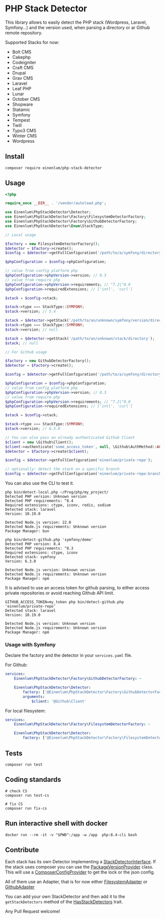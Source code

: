 # PHP Stack Detector

This library allows to easily detect the PHP stack (Wordpress, Laravel, Symfony…) and the version used, when parsing a directory or ar Github remote repository.

Supported Stacks for now:

- Bolt CMS
- Cakephp
- Codeigniter
- Craft CMS
- Drupal
- Grav CMS
- Laravel
- Leaf PHP
- Lunar
- October CMS
- Shopware
- Statamic
- Symfony
- Tempest
- Twill
- Typo3 CMS
- Winter CMS
- Wordpress

## Install

```
composer require einenlum/php-stack-detector
```

## Usage

```php
<?php

require_once __DIR__ . '/vendor/autoload.php';

use Einenlum\PhpStackDetector\Detector;
use Einenlum\PhpStackDetector\Factory\FilesystemDetectorFactory;
use Einenlum\PhpStackDetector\Factory\GithubDetectorFactory;
use Einenlum\PhpStackDetector\Enum\StackType;

// Local usage

$factory = new FilesystemDetectorFactory();
$detector = $factory->create();
$config = $detector->getFullConfiguration('/path/to/a/symfony/directory');

$phpConfiguration = $config->phpConfiguration;

// value from config platform php
$phpConfiguration->phpVersion->version; // 8.3
// value from require php
$phpConfiguration->phpVersion->requirements; // ^7.2|^8.0
$phpConfiguration->requiredExtensions; // ['intl', 'curl']

$stack = $config->stack;

$stack->type === StackType::SYMFONY;
$stack->version; // 5.4

$stack = $detector->getStack('/path/to/an/unknown/symfony/version/directory');
$stack->type === StackType::SYMFONY;
$stack->version; // null

$stack = $detector->getStack('/path/to/an/unknown/stack/directory');
$stack; // null

// For Github usage

$factory = new GithubDetectorFactory();
$detector = $factory->create();

$config = $detector->getFullConfiguration('/path/to/a/symfony/directory');

$phpConfiguration = $config->phpConfiguration;
// value from config platform php
$phpConfiguration->phpVersion->version; // 8.3
// value from require php
$phpConfiguration->phpVersion->requirements; // ^7.2|^8.0
$phpConfiguration->requiredExtensions; // ['intl', 'curl']

$stack = $config->stack;

$stack->type === StackType::SYMFONY;
$stack->version; // 6.3.0

// You can also pass an already authenticated Github Client
$client = new \Github\Client();
$client->authenticate('some_access_token', null, \Github\AuthMethod::ACCESS_TOKEN);
$detector = $factory->create($client);

$config = $detector->getFullConfiguration('einenlum/private-repo');

// optionally: detect the stack on a specific branch 
$config = $detector->getFullConfiguration('einenlum/private-repo:branch-name');
```

You can also use the CLI to test it.

```
php bin/detect-local.php ~/Prog/php/my_project/
Detected PHP version: Unknown version
Detected PHP requirements: ^8.4
Required extensions: ctype, iconv, redis, sodium
Detected stack: laravel
Version: 10.19.0

Detected Node.js version: 22.0
Detected Node.js requirements: Unknown version
Package Manager: bun

php bin/detect-github.php 'symfony/demo'
Detected PHP version: 8.4
Detected PHP requirements: ^8.3
Required extensions: ctype, iconv
Detected stack: symfony
Version: 6.3.0

Detected Node.js version: Unknown version
Detected Node.js requirements: Unknown version
Package Manager: npm
```

It is advised to use an access token for github parsing, to either access private repositories or avoid reaching Github API limit.

```
GITHUB_ACCESS_TOKEN=my_token php bin/detect-github.php 'einenlum/private-repo'
Detected stack: laravel
Version: 10.19.0

Detected Node.js version: Unknown version
Detected Node.js requirements: Unknown version
Package Manager: npm
```

### Usage with Symfony

Declare the factory and the detector in your `services.yaml` file.

For Github:

```yaml
services:
    Einenlum\PhpStackDetector\Factory\GithubDetectorFactory: ~

    Einenlum\PhpStackDetector\Detector:
        factory: ['@Einenlum\PhpStackDetector\Factory\GithubDetectorFactory', 'create']
        arguments:
            $client: '@Github\Client'
```

For local filesystem:

```yaml
services:
    Einenlum\PhpStackDetector\Factory\FilesystemDetectorFactory: ~

    Einenlum\PhpStackDetector\Detector:
        factory: ['@Einenlum\PhpStackDetector\Factory\FilesystemDetectorFactory', 'create']
```

## Tests

```
composer run test
```

## Coding standards

```
# check CS
composer run test-cs
```

```
# fix CS
composer run fix-cs
```

## Run interactive shell with docker

```shell
docker run --rm -it -v "$PWD":/app -w /app  php:8.4-cli bash
```

## Contribute

Each stack has its own Detector implementing a [StackDetectorInterface](src/StackDetectorInterface.php).
If the stack uses composer you can use the [PackageVersionProvider](src/Composer/PackageVersionProvider.php) class.
This will use a [ComposerConfigProvider](src/Composer/ComposerConfigProvider.php) to get the lock or the json config.

All of them use an Adapter, that is for now either [FilesystemAdapter](src/DirectoryCrawler/FilesystemAdapter.php) or [GithubAdapter](src/DirectoryCrawler/GithubAdapter.php)

You can add your own StackDetector and then add it to the `getStackDetectors` method of the [HasStackDetectors](src/Factory/HasStackDetectors.php) trait.

Any Pull Request welcome!
